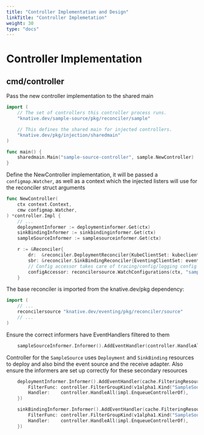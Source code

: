 ```yaml
---
title: "Controller Implementation and Design"
linkTitle: "Controller Implemetation"
weight: 30
type: "docs"
---
```


# Controller Implementation
## cmd/controller
Pass the new controller implementation to the shared main
```go
import (
	// The set of controllers this controller process runs.
	"knative.dev/sample-source/pkg/reconciler/sample"

	// This defines the shared main for injected controllers.
	"knative.dev/pkg/injection/sharedmain"
)

func main() {
	sharedmain.Main("sample-source-controller", sample.NewController)
}
```
Define the NewController implementation, it will be passed a `configmap.Watcher`, as well as a context which the injected listers will use for the reconciler struct arguments
```go
func NewController(
	ctx context.Context,
	cmw configmap.Watcher,
) *controller.Impl {
    // ...
	deploymentInformer := deploymentinformer.Get(ctx)
	sinkBindingInformer := sinkbindinginformer.Get(ctx)
	sampleSourceInformer := samplesourceinformer.Get(ctx)

	r := &Reconciler{
        dr:  &reconciler.DeploymentReconciler{KubeClientSet: kubeclient.Get(ctx)},
        sbr: &reconciler.SinkBindingReconciler{EventingClientSet: eventingclient.Get(ctx)},
        // Config accessor takes care of tracing/config/logging config propagation to the receive adapter
        configAccessor: reconcilersource.WatchConfigurations(ctx, "sample-source", cmw),
    }
```
The base reconciler is imported from the knative.dev/pkg dependency:
```go
import (
    // ...
    reconcilersource "knative.dev/eventing/pkg/reconciler/source"
    // ...
)
```
Ensure the correct informers have EventHandlers filtered to them
```go
	sampleSourceInformer.Informer().AddEventHandler(controller.HandleAll(impl.Enqueue))
```
Controller for the `SampleSource` uses `Deployment` and `SinkBinding` resources to deploy and also bind the event source and the receive adapter. Also ensure the informers are set up correctly for these secondary resources
```go
    deploymentInformer.Informer().AddEventHandler(cache.FilteringResourceEventHandler{
        FilterFunc: controller.FilterGroupKind(v1alpha1.Kind("SampleSource")),
        Handler:    controller.HandleAll(impl.EnqueueControllerOf),
    })

    sinkBindingInformer.Informer().AddEventHandler(cache.FilteringResourceEventHandler{
        FilterFunc: controller.FilterGroupKind(v1alpha1.Kind("SampleSource")),
        Handler:    controller.HandleAll(impl.EnqueueControllerOf),
    })
```
